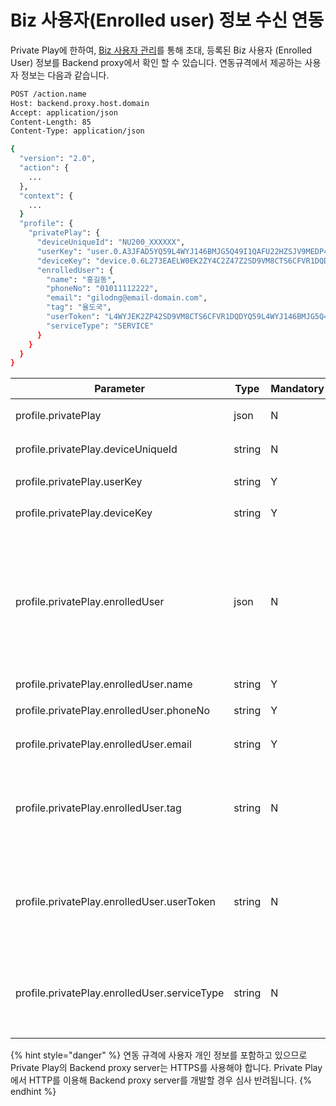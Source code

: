 # Biz 사용자(Enrolled user) 정보 수신 연동

Private Play에 한하여, [Biz 사용자 관리](../../../work-with-nugu-biz/manage-enrolled-user/)를 통해 초대, 등록된 Biz 사용자 (Enrolled User) 정보를 Backend proxy에서 확인 할 수 있습니다. 연동규격에서 제공하는 사용자 정보는 다음과 같습니다.

```bash
POST /action.name
Host: backend.proxy.host.domain
Accept: application/json
Content-Length: 85
Content-Type: application/json

{
  "version": "2.0",
  "action": {
    ...
  },
  "context": {
    ...
  }
  "profile": {
    "privatePlay": {
      "deviceUniqueId": "NU200_XXXXXX",
      "userKey": "user.0.A3JFAD5YQ59L4WYJ146BMJG5Q49I1QAFU22HZSJV9MEDP46KNFDF05YNPAY1P22G",
      "deviceKey": "device.0.6L273EAELW0EK2ZY4C2Z47Z2SD9VM8CTS6CFVR1DQD355W6ZUD92L01ZIQXPRRSD",
      "enrolledUser": {
        "name": "홍길동",
        "phoneNo": "01011112222",
        "email": "gilodng@email-domain.com",
        "tag": "율도국",
        "userToken": "L4WYJEK2ZP42SD9VM8CTS6CFVR1DQDYQ59L4WYJ146BMJG5Q49I1QAFU2",
        "serviceType": "SERVICE"
      }
    }
  }
}
```

| Parameter                                    | Type   | Mandatory | 설명                                                                                                                                                                |
| -------------------------------------------- | ------ | --------- | ----------------------------------------------------------------------------------------------------------------------------------------------------------------- |
| profile.privatePlay                          | json   | N         | Private Play인 경우에만 추가                                                                                                                                             |
| profile.privatePlay.deviceUniqueId           | string | N         | 스피커 하단에 표기된 등록번호                                                                                                                                                  |
| profile.privatePlay.userKey                  | string | Y         | 익명 처리한 user id                                                                                                                                                    |
| profile.privatePlay.deviceKey                | string | Y         | 익명 처리한 device id                                                                                                                                                  |
| profile.privatePlay.enrolledUser             | json   | N         | 초대 사용자(enrolled user)인 경우의 정보, Biz 전용 디바이스로 연결된 Private Play 경우deviceUniqueId, userKey, deviceKey만 수신할 수 있습니다.                                                    |
| profile.privatePlay.enrolledUser.name        | string | Y         | 초대 사용자 이름                                                                                                                                                         |
| profile.privatePlay.enrolledUser.phoneNo     | string | Y         | 초대 사용자 전화번호                                                                                                                                                       |
| profile.privatePlay.enrolledUser.email       | string | Y         | 초대 사용자 이메일                                                                                                                                                        |
| profile.privatePlay.enrolledUser.tag         | string | N         | 초대 사용자 추가 정보 (대리점 코드, 사번, 인트라넷 사용자 아이디 등 필요한 정보를 넣어서 이용)                                                                                                          |
| profile.privatePlay.enrolledUser.userToken   | string | N         | 초대 사용자에게 [Biz 사용자 API Token 생성](../../../work-with-nugu-biz/biz-api/api-enrolleduser/biz-1/api-enrolleduser-createtoken.md) 과정에 생성한 Token 정보, Biz Kit 정식판 퍼블리셔 전용 |
| profile.privatePlay.enrolledUser.serviceType | string | N         | 초대 받아 등록된 사용자의 초대 유형, Biz Kit 정식판 퍼블리셔 전용 (PLAY, SERVICE)                                                                                                         |

{% hint style="danger" %}
연동 규격에 사용자 개인 정보를 포함하고 있으므로 Private Play의 Backend proxy server는 HTTPS를 사용해야 합니다. Private Play에서 HTTP를 이용해 Backend proxy server를 개발할 경우 심사 반려됩니다.
{% endhint %}
